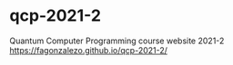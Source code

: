 # qcp-2021-2
Quantum Computer Programming course website 2021-2 https://fagonzalezo.github.io/qcp-2021-2/ 
